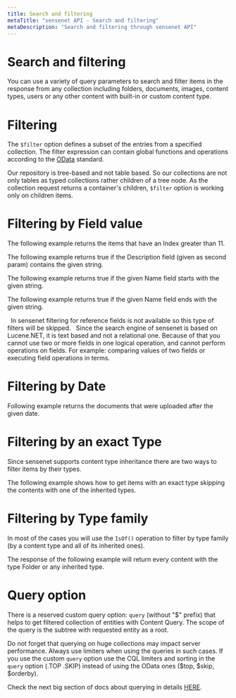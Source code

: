 ```yaml
---
title: Search and filtering
metaTitle: "sensenet API - Search and filtering"
metaDescription: "Search and filtering through sensenet API"
---
```


# Search and filtering

You can use a variety of query parameters to search and filter items in the response from any collection including folders, documents, images, content types, users or any other content with built-in or custom content type.

# Filtering

The `$filter` option defines a subset of the entries from a specified collection. The filter expression can contain global functions and operations according to the [OData](https://www.odata.org/documentation/odata-version-2-0/uri-conventions/) standard.

<note title="Filtering only works on children">Our repository is tree-based and not table based. So our collections are not only tables as typed collections rather children of a tree node. As the collection request returns a container's children, `$filter` option is working only on children items.</note>

# Filtering by Field value

The following example returns the items that have an Index greater than 11.

<tab category="basic-concepts" article="search-filter" example="greaterThan" />

The following example returns true if the Description field (given as second param) contains the given string.

<tab category="basic-concepts" article="search-filter" example="substringof" />

The following example returns true if the given Name field starts with the given string.

<tab category="basic-concepts" article="search-filter" example="startswith" />

The following example returns true if the given Name field ends with the given string.

<tab category="basic-concepts" article="search-filter" example="endswith" />
&nbsp;
<note title="Filtering does not work on reference properties" severity="error">In sensenet filtering for reference fields is not available so this type of filters will be skipped.</note>
&nbsp;
<note title="Do not use relational database specific operations in a filter" severity="error">
Since the search engine of sensenet is based on Lucene.NET, it is text based and not a relational one. Because of that you cannot use two or more fields in one logical operation, and cannot perform operations on fields. For example: comparing values of two fields or executing field operations in terms.
</note>

# Filtering by Date

Following example returns the documents that were uploaded after the given date.

<tab category="basic-concepts" article="search-filter" example="byDate" />

# Filtering by an exact Type

Since sensenet supports content type inheritance there are two ways to filter items by their types.

The following example shows how to get items with an exact type skipping the contents with one of the inherited types.

<tab category="basic-concepts" article="search-filter" example="byExactType" />

# Filtering by Type family

In most of the cases you will use the `IsOf()` operation to filter by type family (by a content type and all of its inherited ones).

The response of the following example will return every content with the type Folder or any inherited type.

<tab category="basic-concepts" article="search-filter" example="byTypeFamily" />

# Query option

There is a reserved custom query option: `query` (without "$" prefix) that helps to get filtered collection of entities with Content Query. The scope of the query is the subtree with requested entity as a root.

<note title="Performance considerations">Do not forget that querying on huge collections may impact server performance. Always use limiters when using the queries in such cases. If you use the custom `query` option use the CQL limiters and sorting in the `query` option (.TOP .SKIP) instead of using the OData ones ($top, $skip, $orderby).</note>

Check the next big section of docs about querying in details [HERE](/querying).
